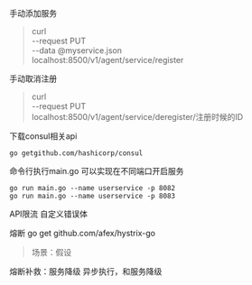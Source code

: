 手动添加服务
>curl \
--request PUT \
--data @myservice.json \
localhost:8500/v1/agent/service/register

手动取消注册  
>curl \
--request PUT \
localhost:8500/v1/agent/service/deregister/注册时候的ID

下载consul相关api

    go getgithub.com/hashicorp/consul

命令行执行main.go 可以实现在不同端口开启服务

    go run main.go --name userservice -p 8082
    go run main.go --name userservice -p 8083

API限流
自定义错误体

熔断
go get github.com/afex/hystrix-go
>场景：假设
>
熔断补救：服务降级
异步执行，和服务降级